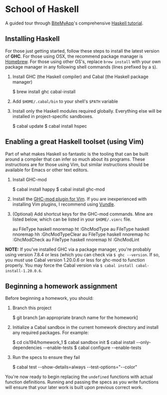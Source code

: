 # School of Haskell

A guided tour through [BiteMyApp][1]'s comprehensive [Haskell tutorial][2].

  [1]: https://github.com/bitemyapp
  [2]: https://github.com/bitemyapp/learnhaskell

## Installing Haskell

For those just getting started, follow these steps to install the latest
version of **GHC**. For those using OSX, the recommend package manager is
[Homebrew][3]. For those using other OS's, replace `brew install` with your own
package manager in any following shell commands (lines prefixed by a `$`).

  [3]: http://brew.sh/

1. Install GHC (the Haskell compiler) and Cabal (the Haskell package manager)

    $ brew install ghc cabal-install

2. Add `$HOME/.cabal/bin` to your shell's `$PATH` variable
3. Install only the Haskell modules required globally. Everything else will be
   installed in project-specific sandboxes.

    $ cabal update
    $ cabal install hspec

## Enabling a great Haskell toolset (using Vim)

Part of what makes Haskell so fantastic is the tooling that can be built around
a compiler that can infer so much about its programs. These instructions are
for those using Vim, but similar instructions should be available for Emacs or
other text editors.

1. Install GHC-mod

    $ cabal install happy
    $ cabal install ghc-mod

2. Install the [GHC-mod plugin for Vim][4]. If you are inexperienced with
   installing Vim plugins, I recommend using [Vundle][5].

  [4]: https://github.com/eagletmt/ghcmod-vim
  [5]: https://github.com/gmarik/Vundle.vim

3. (Optional) Add shortcut keys for the GHC-mod commands. Mine are listed
   below, which can be listed in your `$HOME/.vimrc` file.

    au FileType haskell nnoremap <buffer> <Leader>ht :GhcModType<CR>
    au FileType haskell nnoremap <buffer> <Leader>hh :GhcModTypeClear<CR>
    au FileType haskell nnoremap <buffer> <Leader>hc :GhcModCheck<CR>
    au FileType haskell nnoremap <buffer> <Leader>hl :GhcModLint<CR>

**NOTE:** If you've installed GHC via a package manager, you're probably using
version 7.8.4 or less (which you can check via `$ ghc --version`. If so, you
_must_ use Cabal version 1.20.0.6 or less for ghc-mod to function properly.
You may force the Cabal version via `$ cabal install cabal-install-1.20.0.6`.

## Beginning a homework assignment

Before beginning a homework, you should:

1. Branch this project

    $ git branch [an appropriate branch name for the homework]

2. Initialize a Cabal sandbox in the current homework directory and install
   any required packages. For example:

    $ cd cis194/homework_1
    $ cabal sandbox init
    $ cabal install --only-dependencies --enable-tests
    $ cabal configure --enable-tests

3. Run the specs to ensure they fail

    $ cabal test --show-details=always --test-options="--color"

You're now ready to begin replacing the `undefined` functions with actual
function definitions. Running and passing the specs as you write functions
will ensure that your later work is built upon previous correct work.
